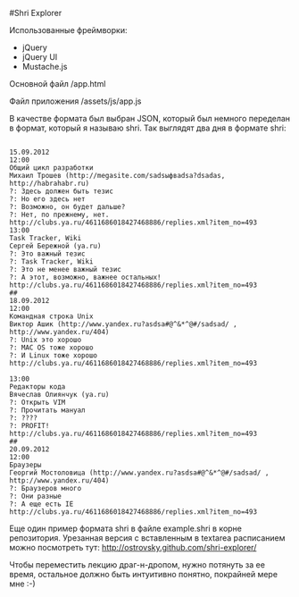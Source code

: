 #Shri Explorer

Использованные фреймворки:
* jQuery
* jQuery UI
* Mustache.js

Основной файл /app.html

Файл приложения /assets/js/app.js

В качестве формата был выбран JSON, который был немного переделан в формат, который я называю shri. Так выглядят два дня в формате shri:
<pre><code>
15.09.2012
12:00
Общий цикл разработки 
Михаил Трошев (http://megasite.com/sadsыфвadsa?dsadas, http://habrahabr.ru)
?: Здесь должен быть тезис
?: Но его здесь нет
?: Возможно, он будет дальше?
?: Нет, по прежнему, нет.
http://clubs.ya.ru/4611686018427468886/replies.xml?item_no=493
13:00           
Task Tracker, Wiki
Сергей Бережной (ya.ru)
?: Это важный тезис
?: Task Tracker, Wiki
?: Это не менее важный тезис
?: А этот, возможно, важнее остальных!
http://clubs.ya.ru/4611686018427468886/replies.xml?item_no=493
##
18.09.2012
12:00
Командная строка Unix
Виктор Ашик (http://www.yandex.ru?asdsa#@^&*^@#/sadsad/ , http://www.yandex.ru/404)
?: Unix это хорошо
?: MAC OS тоже хорошо
?: И Linux тоже хорошо
http://clubs.ya.ru/4611686018427468886/replies.xml?item_no=493

13:00           
Редакторы кода 
Вячеслав Олиянчук (ya.ru)
?: Открыть VIM
?: Прочитать мануал
?: ???? 
?: PROFIT!
http://clubs.ya.ru/4611686018427468886/replies.xml?item_no=493
##
20.09.2012
12:00
Браузеры 
Георгий Мостоловица (http://www.yandex.ru?asdsa#@^&*^@#/sadsad/ , http://www.yandex.ru/404)
?: Браузеров много
?: Они разные
?: А еще есть IE
http://clubs.ya.ru/4611686018427468886/replies.xml?item_no=493
</code></pre>

Еще один пример формата shri в файле example.shri в корне репозитория. Урезанная версия с вставленным в textarea расписанием можно посмотреть тут: http://ostrovsky.github.com/shri-explorer/

Чтобы переместить лекцию драг-н-дропом, нужно потянуть за ее время, остальное должно быть интуитивно понятно, покрайней мере мне :-)
